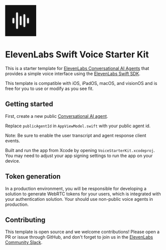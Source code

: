 <img src="./.github/assets/app-icon.png" alt="Voice Agent App Icon" width="100" height="100">

# ElevenLabs Swift Voice Starter Kit

This is a starter template for [ElevenLabs Conversational AI Agents](https://elevenlabs.io/docs/conversational-ai/overview) that provides a simple voice interface using the [ElevenLabs Swift SDK](https://github.com/elevenlabs/elevenlabs-swift-sdk).

This template is compatible with iOS, iPadOS, macOS, and visionOS and is free for you to use or modify as you see fit.

## Getting started

First, create a new public [Conversational AI agent](https://elevenlabs.io/app/conversational-ai).

Replace `publicAgentId` in `AppViewModel.swift` with your public agent id.

Note: Be sure to enable the user transcript and agent response client events.

Built and run the app from Xcode by opening `VoiceStarterKit.xcodeproj`. You may need to adjust your app signing settings to run the app on your device.

## Token generation

In a production environment, you will be responsible for developing a solution to generate WebRTC tokens for your users, which is integrated with your authentication solution. Your should use non-public voice agents in production.

## Contributing

This template is open source and we welcome contributions! Please open a PR or issue through GitHub, and don't forget to join us in the [ElevenLabs Community Slack](https://discord.com/invite/elevenlabs).
